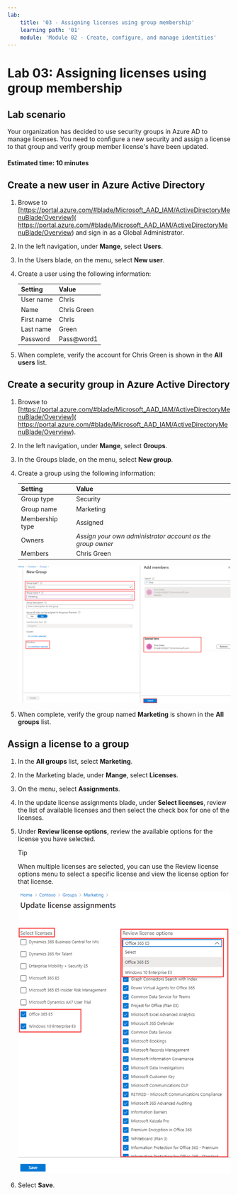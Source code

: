 ```yaml
---
lab:
    title: '03 - Assigning licenses using group membership'
    learning path: '01'
    module: 'Module 02 - Create, configure, and manage identities'
---
```


# Lab 03: Assigning licenses using group membership

## Lab scenario

Your organization has decided to use security groups in Azure AD to manage licenses. You need to configure a new security and assign a license to that group and verify group member license's have been updated.

#### Estimated time: 10 minutes

## Create a new user in Azure Active Directory

1. Browse to [https://portal.azure.com/#blade/Microsoft_AAD_IAM/ActiveDirectoryMenuBlade/Overview]( https://portal.azure.com/#blade/Microsoft_AAD_IAM/ActiveDirectoryMenuBlade/Overview) and sign in as a Global Administrator.

1. In the left navigation, under **Mange**, select **Users**.

1. In the Users blade, on the menu, select **New user**.

1. Create a user using the following information:

    | **Setting**| **Value**|
    | :--- | :--- |
    | User name| Chris|
    | Name| Chris Green|
    | First name| Chris|
    | Last name| Green|
    | Password| Pass@word1|

1. When complete, verify the account for Chris Green is shown in the **All users** list.

## Create a security group in Azure Active Directory

1. Browse to [https://portal.azure.com/#blade/Microsoft_AAD_IAM/ActiveDirectoryMenuBlade/Overview]( https://portal.azure.com/#blade/Microsoft_AAD_IAM/ActiveDirectoryMenuBlade/Overview).

1. In the left navigation, under **Mange**, select **Groups**.

1. In the Groups blade, on the menu, select **New group**.

1. Create a group using the following information:

    | **Setting**| **Value**|
    | :--- | :--- |
    | Group type| Security|
    | Group name| Marketing|
    | Membership type| Assigned|
    | Owners| *Assign your own administrator account as the group owner*|
    | Members| Chris Green|

    ![Screen image displaying the New Group blade with Group type, Group name, Owners, and Members highlighted](./media/lp1-mod2-create-group.png)

1. When complete, verify the group named **Marketing** is shown in the **All groups** list.

## Assign a license to a group

1. In the **All groups** list, select **Marketing**.

1. In the Marketing blade, under **Mange**, select **Licenses**.

1. On the menu, select **Assignments**.

1. In the update license assignments blade, under **Select licenses**, review the list of available licenses and then select the check box for one of the licenses.

1. Under **Review license options**, review the available options for the license you have selected.

    >[!Tip]
    >When multiple licenses are selected, you can use the Review license options menu to select a specific license and view the license option for that license.

    ![Screen image displaying licenses selected and assigned to a group. The review license menu is also selected displaying multiple selection options.](./media/lp1-mod2-assign-license-group.png)

1. Select **Save**.
